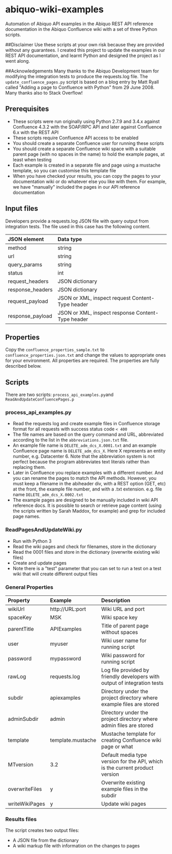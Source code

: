 # abiquo-wiki-examples
Automation of Abiquo API examples in the Abiquo REST API reference documentation in the Abiquo Confluence wiki with a set of three Python scripts.

##Disclaimer
Use these scripts at your own risk because they are provided without any guarantees. I created this project to update the examples in our REST API documentation, and learnt Python and designed the project as I went along. 

##Acknowledgements
Many thanks to the Abiquo Development team for modifying the integration tests to produce the requests.log file.
The `update_confluence_pages.py` script is based on a blog entry by Matt Ryall called "Adding a page to Confluence with Python" from 29 June 2008. Many thanks also to Stack Overflow!

## Prerequisites
* These scripts were run originally using Python 2.7.9 and 3.4.x against Confluence 4.3.2 with the SOAP/RPC API and later against Confluence 6.x with the REST API 
* These scripts require Confluence API access to be enabled
* You should create a separate Confluence user for running these scripts
* You should create a separate Confluence wiki space with a suitable parent page (with no spaces in the name) to hold the example pages, at least when testing
* Each example is created in a separate file and page using a mustache template, so you can customise this template file
* When you have checked your results, you can copy the pages to your documentation wiki or do whatever else you like with them. For example, we have "manually" included the pages in our API reference documentation


## Input files
Developers provide a requests.log JSON file with query output from integration tests. The file used in this case has the following content.

| JSON element | Data type |
| :---------------- |:--------- |
| method | string |
| url | string |
| query_params | string |
| status | int |
| request_headers | JSON dictionary |
| response_headers | JSON dictionary |
| request_payload | JSON or XML, inspect request Content-Type header |
| response_payload | JSON or XML, inspect response Content-Type header |

## Properties
Copy the `confluence_properties_sample.txt` to `confluence_properties.json.txt` and change the values to appropriate ones for your environment. All properties are required. The properties are fully described below.


## Scripts
There are two scripts: `process_api_examples.py`and `ReadAndUpdateConfluencePages.p`
### process_api_examples.py
* Read the requests log and create example files in Confluence storage format for all requests with success status code `< 400`
* The file names are based on the query command and URL, abbreviated according to the list in the `abbreviations.json.txt` file. 
* An example file name is `DELETE_adm_dcs_X.0001.txt` and an example Confluence page name is `DELETE_adm_dcs_X`. Here X represents an entity number, e.g. Datacenter 6. Note that the abbreviation system is not perfect because the program abbreviates text literals rather than replacing them.
* Later in Confluence you replace examples with a different number. And you can rename the pages to match the API methods. However, you must keep a filename in the abiheader div, with a REST option (GET, etc) at the front, the example file number, and with a .txt extension. e.g. file name `DELETE_adm_dcs_X.0002.txt` 
* The example pages are designed to be manually included in wiki API reference docs. It is possible to search or retrieve page content (using the scripts written by Sarah Maddox, for example) and grep for included page names.

### ReadPagesAndUpdateWiki.py
 * Run with Python 3
 * Read the wiki pages and check for filenames, store in the dictionary
 * Read the 0001 files and store in the dictionary (overwrite existing wiki files)
 * Create and update pages  
 * Note there is a "test" parameter that you can set to run a test on a test wiki that will create different output files 

### General Properties

|Property | Example | Description |
|:-----|:-----|:------|
|wikiUrl |  http://URL:port | Wiki URL and port |
|spaceKey | MSK | Wiki space key |
|parentTitle | APIExamples | Title of parent page without spaces  |
|user |  myuser | Wiki user name for running script |
|password | mypassword | Wiki password for running script |
|rawLog | requests.log | Log file provided by friendly developers with output of integration tests |
|subdir | apiexamples | Directory under the project directory where example files are stored |
|adminSubdir | admin | Directory under the project directory where admin files are stored |
|template | template.mustache | Mustache template for creating Confluence wiki page or what 
|MTversion | 3.2 | Default media type version for the API, which is the current product version |
|overwriteFiles | y | Overwrite existing example files in the subdir |
|writeWikiPages| y | Update wiki pages |


### Results files
The script creates two output files:
 * A JSON file from the dictionary
 * A wiki markup file with information on the changes to pages


